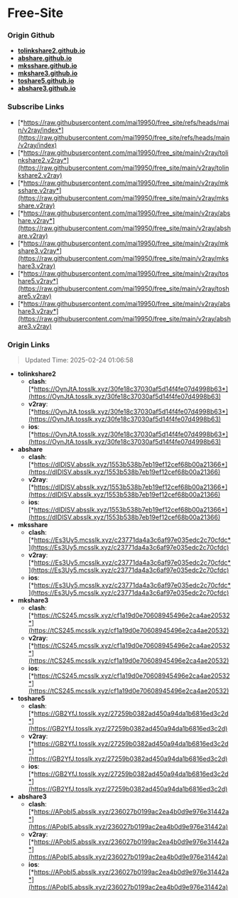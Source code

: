 # Free-Site

### Origin Github

- [**tolinkshare2.github.io**](https://github.com/tolinkshare2/tolinkshare2.github.io)
- [**abshare.github.io**](https://github.com/abshare/abshare.github.io)
- [**mksshare.github.io**](https://github.com/mksshare/mksshare.github.io)
- [**mkshare3.github.io**](https://github.com/mkshare3/mkshare3.github.io)
- [**toshare5.github.io**](https://github.com/toshare5/toshare5.github.io)
- [**abshare3.github.io**](https://github.com/abshare3/abshare3.github.io)

### Subscribe Links

- [*https://raw.githubusercontent.com/mai19950/free_site/refs/heads/main/v2ray/index*](https://raw.githubusercontent.com/mai19950/free_site/refs/heads/main/v2ray/index)
- [*https://raw.githubusercontent.com/mai19950/free_site/main/v2ray/tolinkshare2.v2ray*](https://raw.githubusercontent.com/mai19950/free_site/main/v2ray/tolinkshare2.v2ray)
- [*https://raw.githubusercontent.com/mai19950/free_site/main/v2ray/mksshare.v2ray*](https://raw.githubusercontent.com/mai19950/free_site/main/v2ray/mksshare.v2ray)
- [*https://raw.githubusercontent.com/mai19950/free_site/main/v2ray/abshare.v2ray*](https://raw.githubusercontent.com/mai19950/free_site/main/v2ray/abshare.v2ray)
- [*https://raw.githubusercontent.com/mai19950/free_site/main/v2ray/mkshare3.v2ray*](https://raw.githubusercontent.com/mai19950/free_site/main/v2ray/mkshare3.v2ray)
- [*https://raw.githubusercontent.com/mai19950/free_site/main/v2ray/toshare5.v2ray*](https://raw.githubusercontent.com/mai19950/free_site/main/v2ray/toshare5.v2ray)
- [*https://raw.githubusercontent.com/mai19950/free_site/main/v2ray/abshare3.v2ray*](https://raw.githubusercontent.com/mai19950/free_site/main/v2ray/abshare3.v2ray)

### Origin Links

> Updated Time: 2025-02-24 01:06:58

- **tolinkshare2**
  - **clash**: [*https://OynJtA.tosslk.xyz/30fe18c37030af5d14f4fe07d4998b63*](https://OynJtA.tosslk.xyz/30fe18c37030af5d14f4fe07d4998b63)
  - **v2ray**: [*https://OynJtA.tosslk.xyz/30fe18c37030af5d14f4fe07d4998b63*](https://OynJtA.tosslk.xyz/30fe18c37030af5d14f4fe07d4998b63)
  - **ios**: [*https://OynJtA.tosslk.xyz/30fe18c37030af5d14f4fe07d4998b63*](https://OynJtA.tosslk.xyz/30fe18c37030af5d14f4fe07d4998b63)
- **abshare**
  - **clash**: [*https://dIDlSV.absslk.xyz/1553b538b7eb19ef12cef68b00a21366*](https://dIDlSV.absslk.xyz/1553b538b7eb19ef12cef68b00a21366)
  - **v2ray**: [*https://dIDlSV.absslk.xyz/1553b538b7eb19ef12cef68b00a21366*](https://dIDlSV.absslk.xyz/1553b538b7eb19ef12cef68b00a21366)
  - **ios**: [*https://dIDlSV.absslk.xyz/1553b538b7eb19ef12cef68b00a21366*](https://dIDlSV.absslk.xyz/1553b538b7eb19ef12cef68b00a21366)
- **mksshare**
  - **clash**: [*https://Es3Uy5.mcsslk.xyz/c23771da4a3c6af97e035edc2c70cfdc*](https://Es3Uy5.mcsslk.xyz/c23771da4a3c6af97e035edc2c70cfdc)
  - **v2ray**: [*https://Es3Uy5.mcsslk.xyz/c23771da4a3c6af97e035edc2c70cfdc*](https://Es3Uy5.mcsslk.xyz/c23771da4a3c6af97e035edc2c70cfdc)
  - **ios**: [*https://Es3Uy5.mcsslk.xyz/c23771da4a3c6af97e035edc2c70cfdc*](https://Es3Uy5.mcsslk.xyz/c23771da4a3c6af97e035edc2c70cfdc)
- **mkshare3**
  - **clash**: [*https://tCS245.mcsslk.xyz/cf1a19d0e70608945496e2ca4ae20532*](https://tCS245.mcsslk.xyz/cf1a19d0e70608945496e2ca4ae20532)
  - **v2ray**: [*https://tCS245.mcsslk.xyz/cf1a19d0e70608945496e2ca4ae20532*](https://tCS245.mcsslk.xyz/cf1a19d0e70608945496e2ca4ae20532)
  - **ios**: [*https://tCS245.mcsslk.xyz/cf1a19d0e70608945496e2ca4ae20532*](https://tCS245.mcsslk.xyz/cf1a19d0e70608945496e2ca4ae20532)
- **toshare5**
  - **clash**: [*https://GB2YfJ.tosslk.xyz/27259b0382ad450a94da1b6816ed3c2d*](https://GB2YfJ.tosslk.xyz/27259b0382ad450a94da1b6816ed3c2d)
  - **v2ray**: [*https://GB2YfJ.tosslk.xyz/27259b0382ad450a94da1b6816ed3c2d*](https://GB2YfJ.tosslk.xyz/27259b0382ad450a94da1b6816ed3c2d)
  - **ios**: [*https://GB2YfJ.tosslk.xyz/27259b0382ad450a94da1b6816ed3c2d*](https://GB2YfJ.tosslk.xyz/27259b0382ad450a94da1b6816ed3c2d)
- **abshare3**
  - **clash**: [*https://APobI5.absslk.xyz/236027b0199ac2ea4b0d9e976e31442a*](https://APobI5.absslk.xyz/236027b0199ac2ea4b0d9e976e31442a)
  - **v2ray**: [*https://APobI5.absslk.xyz/236027b0199ac2ea4b0d9e976e31442a*](https://APobI5.absslk.xyz/236027b0199ac2ea4b0d9e976e31442a)
  - **ios**: [*https://APobI5.absslk.xyz/236027b0199ac2ea4b0d9e976e31442a*](https://APobI5.absslk.xyz/236027b0199ac2ea4b0d9e976e31442a)
